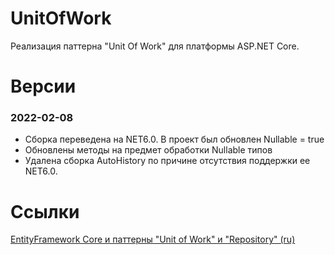 
# UnitOfWork
Реализация паттерна "Unit Of Work" для платформы ASP.NET Core. 

# Версии

### 2022-02-08
* Сборка переведена на NET6.0. В проект был обновлен Nullable = true
* Обновлены методы на предмет обработки Nullable типов
* Удалена сборка AutoHistory по причине отсутствия поддержки ее NET6.0.

# Ссылки 
[EntityFramework Core и паттерны "Unit of Work" и "Repository" (ru)](https://www.calabonga.net/blog/post/entityframework-unitofwork-and-repository) 
